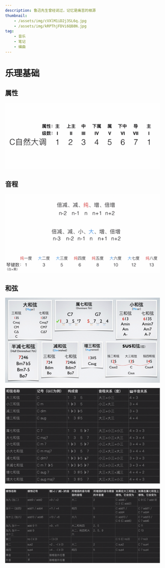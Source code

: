 ```yaml
---
description: 鲁迅先生曾经说过，记忆是痛苦的根源
thumbnail:
    - /assets/img/cVXlM1iD2j3SL6q.jpg
    - /assets/img/kRPThjFDVi6QB8N.jpg
tag:
    - 音乐
    - 笔记
    - 编曲
---
```


# 乐理基础

## 属性

![IMG_1289](/assets/img/cVXlM1iD2j3SL6q.jpg)

## 音程

![IMG_1288](/assets/img/kRPThjFDVi6QB8N.jpg)

## 和弦

![](./20200518181400.png)

![IMG_1285](/assets/img/6cGE9MbCoefiKy5.jpg)

![IMG_1287](/assets/img/wIOhBcJNjzp56nG.jpg)
